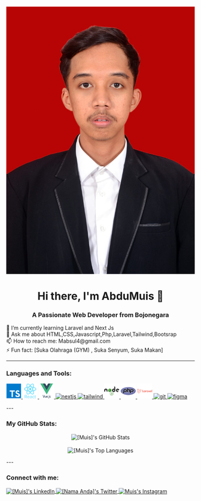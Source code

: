 <p align="center">
  <img src="WhatsApp Image 2025-08-17 at 15.31.07.jpeg" alt="Banner Profil GitHub">
  </p>

<h1 align="center">Hi there, I'm AbduMuis 👋</h1>
<h3 align="center">A Passionate Web Developer from Bojonegara</h3>

<p align="left">
  🌱 I’m currently learning Laravel and Next Js
  <br>
  💬 Ask me about HTML,CSS,Javascript,Php,Laravel,Tailwind,Bootsrap
  <br>
  📫 How to reach me: Mabsul4@gmail.com
  <br>
  ⚡ Fun fact: [Suka Olahraga (GYM) , Suka Senyum, Suka Makan]
</p>

---

<h3 align="left">Languages and Tools:</h3>
<p align="left">
  <a href="https://www.typescriptlang.org/" target="_blank" rel="noreferrer">
    <img src="https://raw.githubusercontent.com/devicons/devicon/master/icons/typescript/typescript-original.svg" alt="typescript" width="40" height="40"/>
  </a>
  <a href="https://reactjs.org/" target="_blank" rel="noreferrer">
    <img src="https://raw.githubusercontent.com/devicons/devicon/master/icons/react/react-original-wordmark.svg" alt="react" width="40" height="40"/>
  </a>
  <a href="https://vuejs.org/" target="_blank" rel="noreferrer">
    <img src="https://raw.githubusercontent.com/devicons/devicon/master/icons/vuejs/vuejs-original-wordmark.svg" alt="vuejs" width="40" height="40"/>
  </a>
  <a href="https://nextjs.org/" target="_blank" rel="noreferrer">
    <img src="https://cdn.worldvectorlogo.com/logos/next-js.svg" alt="nextjs" width="40" height="40"/>
  </a>
  <a href="https://tailwindcss.com/" target="_blank" rel="noreferrer">
    <img src="https://www.vectorlogo.zone/logos/tailwindcss/tailwindcss-icon.svg" alt="tailwind" width="40" height="40"/>
  </a>
<a href="https://nodejs.org" target="_blank" rel="noreferrer">
    <img src="https://raw.githubusercontent.com/devicons/devicon/master/icons/nodejs/nodejs-original-wordmark.svg" alt="nodejs" width="40" height="40"/>
  </a>
  <a href="https://www.php.net" target="_blank" rel="noreferrer"> 
    <img src="https://raw.githubusercontent.com/devicons/devicon/master/icons/php/php-original.svg" alt="php" width="40" height="40"/> 
  </a>
 <a href="https://laravel.com/" target="_blank" rel="noreferrer"> 
  <img src="https://raw.githubusercontent.com/devicons/devicon/develop/icons/laravel/laravel-original-wordmark.svg" alt="laravel" width="40" height="40"/> 
</a>
  <a href="https://git-scm.com/" target="_blank" rel="noreferrer">
    <img src="https://www.vectorlogo.zone/logos/git-scm/git-scm-icon.svg" alt="git" width="40" height="40"/>
  </a>
  <a href="https://www.figma.com/" target="_blank" rel="noreferrer">
    <img src="https://www.vectorlogo.zone/logos/figma/figma-icon.svg" alt="figma" width="40" height="40"/>
  </a>
</p>
---

<h3 align="left">My GitHub Stats:</h3>
<p align="center">
  <img align="center" src="https://github-readme-stats.vercel.app/api?username=[Muis89]&show_icons=true&locale=en&theme=tokyonight" alt="[Muis]'s GitHub Stats" />
  <br><br>
  <img align="center" src="https://github-readme-stats.vercel.app/api/top-langs?username=[Muis89]&layout=compact&locale=en&theme=tokyonight" alt="[Muis]'s Top Languages" />
</p>
---

<h3 align="left">Connect with me:</h3>
<p align="left">
  <a href="https://linkedin.com/in/[USERNAME_LINKEDIN_ANDA]" target="blank">
    <img align="center" src="https://raw.githubusercontent.com/rahuldkjain/github-profile-readme-generator/master/src/images/icons/Social/linked-in-alt.svg" alt="[Muis]'s LinkedIn" height="30" width="40" />
  </a>
  <a href="https://twitter.com/[USERNAME_TWITTER_ANDA]" target="blank">
    <img align="center" src="https://raw.githubusercontent.com/rahuldkjain/github-profile-readme-generator/master/src/images/icons/Social/twitter.svg" alt="[Nama Anda]'s Twitter" height="30" width="40" />
  </a>
  <a href="https://instagram.com/abdul.muis33" target="blank">
    <img align="center" src="https://raw.githubusercontent.com/rahuldkjain/github-profile-readme-generator/master/src/images/icons/Social/instagram.svg" alt="Muis's Instagram" height="30" width="40" />
  </a>
